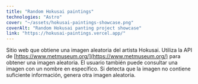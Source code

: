 ```yaml
---
title: "Random Hokusai paintings"
technologies: "Astro"
cover: "~/assets/hokusai-paintings-showcase.png"
coverAlt: "Random Hokusai panting project showcase"
link: "https://hokusai-paintings.vercel.app/"
---
```

Sitio web que obtiene una imagen aleatoria del artista Hokusai. Utiliza la API de [https://www.metmuseum.org/](https://www.metmuseum.org/) para obtener una imagen aleatoria. El usuario también puede consultar una imagen con un nombre en específico. Si detecta que la imagen no contiene suficiente información, genera otra imagen aleatoria.